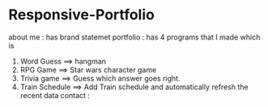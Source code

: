 # Responsive-Portfolio
about me : has brand statemet
portfolio : has 4 programs that I made which is
  1. Word Guess ==> hangman
  2. RPG Game ==> Star wars character game
  3. Trivia game ==> Guess which answer goes right.
  4. Train Schedule ==> Add Train schedule and automatically refresh the recent data
contact : 

